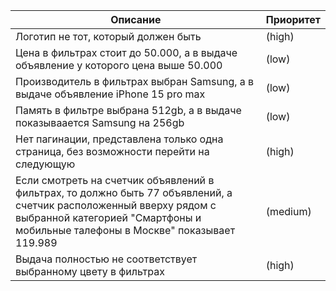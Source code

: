 | Описание                                                                                                                                                                                               | Приоритет |
|--------------------------------------------------------------------------------------------------------------------------------------------------------------------------------------------------------|-----------|
| Логотип не тот, который должен быть                                                                                                                                                                                  | (high)    |
| Цена в фильтрах стоит до 50.000, а в выдаче объявление у которого цена выше 50.000                                                                                                                     | (low)     |
| Производитель в фильтрах выбран Samsung, а в выдаче объявление iPhone 15 pro max                                                                                                                       | (low)     |
| Память в фильтре выбрана 512gb, а в выдаче показываается Samsung на 256gb                                                                                                                              | (low)     |
| Нет пагинации, представлена только одна страница, без возможности перейти на следующую                                                                                                                 | (high)    |
| Если смотреть на счетчик объявлений в фильтрах, то должно быть 77 объявлений, а счетчик расположенный вверху рядом с выбранной категорией "Смартфоны и мобильные талефоны в Москве" показывает 119.989 | (medium)  |
| Выдача полностью не соответствует выбранному цвету в фильтрах                                                                                                                                          | (high)    |
